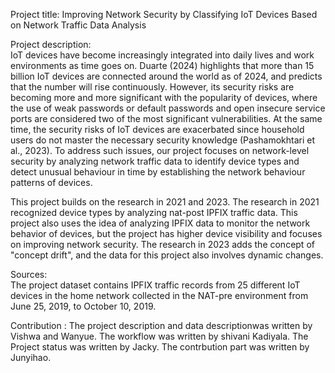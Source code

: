Project title: Improving Network Security by Classifying IoT Devices Based on Network Traffic Data Analysis 

Project description:  
IoT devices have become increasingly integrated into daily lives and work environments as time goes on. Duarte (2024) highlights that more than 15 billion IoT devices are connected around the world as of 2024, and predicts that the number will rise continuously. However, its security risks are becoming more and more significant with the popularity of devices, where the use of weak passwords or default passwords and open insecure service ports are considered two of the most significant vulnerabilities. At the same time, the security risks of IoT devices are exacerbated since household users do not master the necessary security knowledge (Pashamokhtari et al., 2023). To address such issues, our project focuses on network-level security by analyzing network traffic data to identify device types and detect unusual behaviour in time by establishing the network behaviour patterns of devices. 

This project builds on the research in 2021 and 2023. The research in 2021 recognized device types by analyzing nat-post IPFIX traffic data. This project also uses the idea of analyzing IPFIX data to monitor the network behavior of devices, but the project has higher device visibility and focuses on improving network security. The research in 2023 adds the concept of "concept drift", and the data for this project also involves dynamic changes. 

Sources:  
The project dataset contains IPFIX traffic records from 25 different IoT devices in the home network collected in the NAT-pre environment from June 25, 2019, to October 10, 2019. 



Contribution :
The project description and data descriptionwas written by Vishwa and Wanyue.
The workflow was written by shivani Kadiyala.
The Project status was written by Jacky.
The contrbution part was written by Junyihao.
